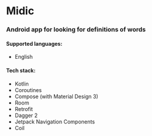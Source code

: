 # Midic
### Android app for looking for definitions of words

#### Supported languages:
- English

#### Tech stack:
- Kotlin
- Coroutines
- Compose (with Material Design 3)
- Room
- Retrofit
- Dagger 2
- Jetpack Navigation Components
- Coil